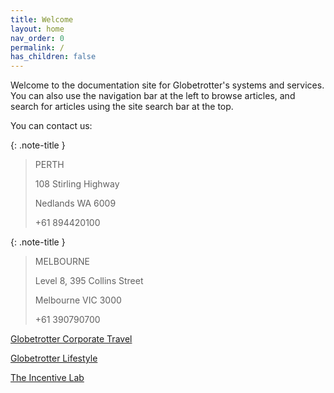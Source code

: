 ```yaml
---
title: Welcome
layout: home
nav_order: 0
permalink: /
has_children: false
---
```


Welcome to the documentation site for Globetrotter's systems and services. You can also use the navigation bar at the left to browse articles, and search for articles using the site search bar at the top.

You can contact us:

{: .note-title }

> PERTH
>
> 108 Stirling Highway
>
> Nedlands WA 6009
>
> +61 894420100

{: .note-title }
> MELBOURNE
>
> Level 8, 395 Collins Street
> 
> Melbourne VIC 3000
>
> +61 390790700

<a href="https://globetrotter.com.au/">Globetrotter Corporate Travel</a>

<a href="https://globetrotterlife.com.au/">Globetrotter Lifestyle</a>

<a href="https://theincentivelab.com/">The Incentive Lab</a>

